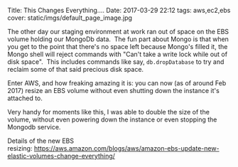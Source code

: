 Title: This Changes Everything....
Date: 2017-03-29 22:12
tags: aws,ec2,ebs
cover: static/imgs/default_page_image.jpg

The other day our staging environment at work ran out of space on the EBS volume holding our MongoDb data.  The fun part
about Mongo is that when you get to the point that there's no space left because Mongo's filled it, the Mongo shell will
reject commands with "Can't take a write lock while out of disk space".  This includes commands like say,
`db.dropDatabase` to try and reclaim some of that said precious disk space.

Enter AWS, and how freaking amazing it is: you can now (as of around Feb 2017) resize an EBS volume without even
shutting down the instance it's attached to.

Very handy for moments like this, I was able to double the size of the volume, without even powering down the instance
or even stopping the Mongodb service.

Details of the new EBS resizing: <https://aws.amazon.com/blogs/aws/amazon-ebs-update-new-elastic-volumes-change-everything/>
